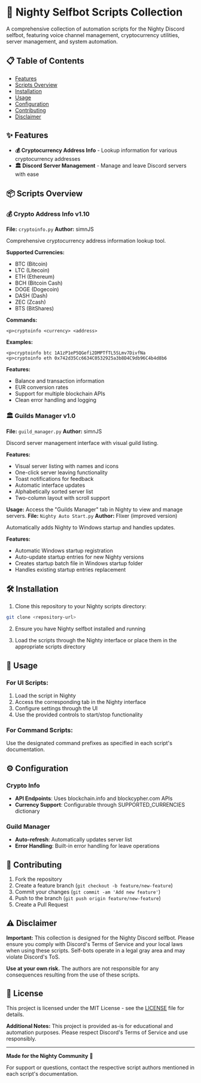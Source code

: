 # 🤖 Nighty Selfbot Scripts Collection

A comprehensive collection of automation scripts for the Nighty Discord selfbot, featuring voice channel management, cryptocurrency utilities, server management, and system automation.

## 📋 Table of Contents

- [Features](#-features)
- [Scripts Overview](#-scripts-overview)
- [Installation](#-installation)
- [Usage](#-usage)
- [Configuration](#-configuration)
- [Contributing](#-contributing)
- [Disclaimer](#-disclaimer)

## ✨ Features

- **💰 Cryptocurrency Address Info** - Lookup information for various cryptocurrency addresses
- **🏛️ Discord Server Management** - Manage and leave Discord servers with ease

## 📦 Scripts Overview

### 💰 Crypto Address Info v1.10
**File:** `cryptoinfo.py`
**Author:** simnJS

Comprehensive cryptocurrency address information lookup tool.

**Supported Currencies:**
- BTC (Bitcoin)
- LTC (Litecoin) 
- ETH (Ethereum)
- BCH (Bitcoin Cash)
- DOGE (Dogecoin)
- DASH (Dash)
- ZEC (Zcash)
- BTS (BitShares)

**Commands:**
```
<p>cryptoinfo <currency> <address>
```

**Examples:**
```
<p>cryptoinfo btc 1A1zP1eP5QGefi2DMPTfTL5SLmv7DivfNa
<p>cryptoinfo eth 0x742d35Cc6634C0532925a3b8D4C9db96C4b4d8b6
```

**Features:**
- Balance and transaction information
- EUR conversion rates
- Support for multiple blockchain APIs
- Clean error handling and logging

### 🏛️ Guilds Manager v1.0
**File:** `guild_manager.py`
**Author:** simnJS

Discord server management interface with visual guild listing.

**Features:**
- Visual server listing with names and icons
- One-click server leaving functionality
- Toast notifications for feedback
- Automatic interface updates
- Alphabetically sorted server list
- Two-column layout with scroll support

**Usage:**
Access the "Guilds Manager" tab in Nighty to view and manage servers.
**File:** `Nighty Auto Start.py`
**Author:** Flixer (improved version)

Automatically adds Nighty to Windows startup and handles updates.

**Features:**
- Automatic Windows startup registration
- Auto-update startup entries for new Nighty versions
- Creates startup batch file in Windows startup folder
- Handles existing startup entries replacement

## 🛠️ Installation

1. Clone this repository to your Nighty scripts directory:
```bash
git clone <repository-url>
```

2. Ensure you have Nighty selfbot installed and running

3. Load the scripts through the Nighty interface or place them in the appropriate scripts directory

## 🎯 Usage

### For UI Scripts:
1. Load the script in Nighty
2. Access the corresponding tab in the Nighty interface
3. Configure settings through the UI
4. Use the provided controls to start/stop functionality

### For Command Scripts:
Use the designated command prefixes as specified in each script's documentation.

## ⚙️ Configuration

### Crypto Info
- **API Endpoints**: Uses blockchain.info and blockcypher.com APIs
- **Currency Support**: Configurable through SUPPORTED_CURRENCIES dictionary

### Guild Manager
- **Auto-refresh**: Automatically updates server list
- **Error Handling**: Built-in error handling for leave operations

## 🤝 Contributing

1. Fork the repository
2. Create a feature branch (`git checkout -b feature/new-feature`)
3. Commit your changes (`git commit -am 'Add new feature'`)
4. Push to the branch (`git push origin feature/new-feature`)
5. Create a Pull Request

## ⚠️ Disclaimer

**Important:** This collection is designed for the Nighty Discord selfbot. Please ensure you comply with Discord's Terms of Service and your local laws when using these scripts. Self-bots operate in a legal gray area and may violate Discord's ToS.

**Use at your own risk.** The authors are not responsible for any consequences resulting from the use of these scripts.

## 📝 License

This project is licensed under the MIT License - see the [LICENSE](LICENSE) file for details.

**Additional Notes:** This project is provided as-is for educational and automation purposes. Please respect Discord's Terms of Service and use responsibly.

---

**Made for the Nighty Community** 🌙

For support or questions, contact the respective script authors mentioned in each script's documentation. 

